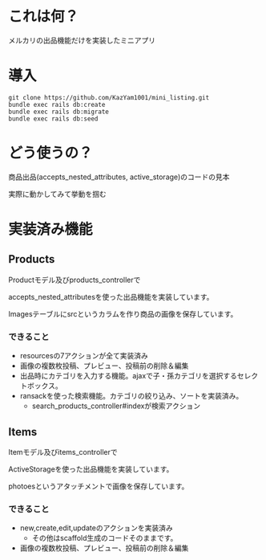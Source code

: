# これは何？
メルカリの出品機能だけを実装したミニアプリ

# 導入
```
git clone https://github.com/KazYam1001/mini_listing.git
bundle exec rails db:create
bundle exec rails db:migrate
bundle exec rails db:seed
```

# どう使うの？
商品出品(accepts_nested_attributes, active_storage)のコードの見本

実際に動かしてみて挙動を掴む

# 実装済み機能
## Products
Productモデル及びproducts_controllerで

accepts_nested_attributesを使った出品機能を実装しています。

Imagesテーブルにsrcというカラムを作り商品の画像を保存しています。

### できること
- resourcesの7アクションが全て実装済み
- 画像の複数枚投稿、プレビュー、投稿前の削除＆編集
- 出品時にカテゴリを入力する機能。ajaxで子・孫カテゴリを選択するセレクトボックス。
- ransackを使った検索機能。カテゴリの絞り込み、ソートを実装済み。
  - search_products_controller#indexが検索アクション

## Items
Itemモデル及びitems_controllerで

ActiveStorageを使った出品機能を実装しています。

photoesというアタッチメントで画像を保存しています。

### できること
- new,create,edit,updateのアクションを実装済み
  - その他はscaffold生成のコードそのままです。
- 画像の複数枚投稿、プレビュー、投稿前の削除＆編集
